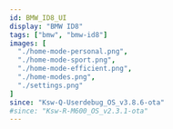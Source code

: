 ```yaml
---
id: BMW_ID8_UI
display: "BMW ID8"
tags: ["bmw", "bmw-id8"]
images: [
  "./home-mode-personal.png",
  "./home-mode-sport.png",
  "./home-mode-efficient.png",
  "./home-modes.png",
  "./settings.png"
]
since: "Ksw-Q-Userdebug_OS_v3.8.6-ota"
#since: "Ksw-R-M600_OS_v2.3.1-ota"
---
```

